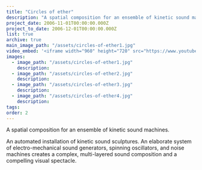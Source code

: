 ```yaml
---
title: "Circles of ether"
description: "A spatial composition for an ensemble of kinetic sound machines."
project_date: 2006-11-01T00:00:00.000Z
project_to_date: 2006-12-01T00:00:00.000Z
list: true
archive: true
main_image_path: "/assets/circles-of-ether1.jpg"
video_embed: '<iframe width="960" height="720" src="https://www.youtube-nocookie.com/embed/sBjVvt48Ptk?rel=0" frameborder="0" allowfullscreen></iframe>'
images:
  - image_path: "/assets/circles-of-ether1.jpg"
    description:
  - image_path: "/assets/circles-of-ether2.jpg"
    description:
  - image_path: "/assets/circles-of-ether3.jpg"
    description:
  - image_path: "/assets/circles-of-ether4.jpg"
    description:
tags:
order: 2
---
```

A spatial composition for an ensemble of kinetic sound machines.

An automated installation of kinetic sound sculptures. An elaborate system of electro-mechanical sound generators, spinning oscillators, and noise machines creates a complex, multi-layered sound composition and a compelling visual spectacle.